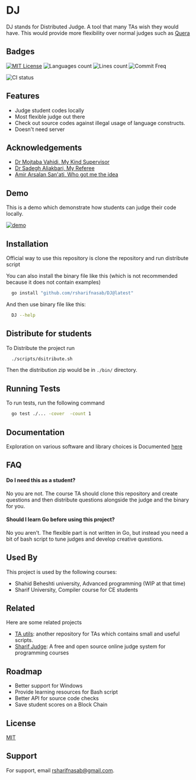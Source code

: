# DJ
DJ stands for Distributed Judge. A tool that many TAs wish they would have. This would provide more flexibility over normal judges such as [Quera](https://quera.ir)



## Badges

[![MIT License](https://img.shields.io/badge/License-MIT-green.svg?style=for-the-badge)](https://choosealicense.com/licenses/mit/)
![Languages count](https://img.shields.io/github/languages/count/rsharifnasab/DJ?style=for-the-badge)
![Lines count](https://img.shields.io/tokei/lines/github/rsharifnasab/DJ?style=for-the-badge)
![Commit Freq](https://img.shields.io/github/commit-activity/w/rsharifnasab/DJ?style=for-the-badge)

![CI status](https://github.com/rsharifnasab/DJ/actions/workflows/test.yml/badge.svg?)

## Features

- Judge student codes locally
- Most flexible judge out there
- Check out source codes against illegal usage of language constructs.
- Doesn't need server


## Acknowledgements

 - [Dr Mojtaba Vahidi, My Kind Supervisor](http://facultymembers.sbu.ac.ir/vahidi/)
 - [Dr Sadegh Aliakbari, My Referee](http://facultymembers.sbu.ac.ir/aliakbary/)
 - [Amir Arsalan San'ati, Who got me the idea](https://github.com/)
 


## Demo

This is a demo which demonstrate how students can judge their code locally.

[![demo](https://asciinema.org/a/335480.svg)](https://asciinema.org/a/B7EEbzwsnDVGq7pFu012wm5UM?autoplay=1)
## Installation

Official way to use this repository is clone the repository and run distribute script

You can also install the binary file like this (which is not recommended because it does not contain examples)
```bash
  go install "github.com/rsharifnasab/DJ@latest"
```

And then use binary file like this:
  
```bash
  DJ --help 
```
    
## Distribute for students

To Distribute the project run

```bash
  ./scripts/dsitribute.sh
```

Then the distribution zip would be in `./bin/` directory.


## Running Tests

To run tests, run the following command

```bash
  go test ./... -cover  -count 1
```


## Documentation

Exploration on various software and library choices is Documented [here](https://github.com/rsharifnasab/DJ/tree/master/docs)


## FAQ

#### Do I need this as a student?

No you are not. The course TA should clone this repository and create questions and then distribute questions alongside the judge and the binary for you.

#### Should I learn Go before using this project?

No you aren't. The flexible part is not written in Go, but instead you need a bit of bash script to tune judges and develop creative questions.




## Used By

This project is used by the following courses:

- Shahid Beheshti university, Advanced programming (WIP at that time)
- Sharif University, Compiler course for CE students



## Related

Here are some related projects

- [TA utils](https://github.com/rsharifnasab/ta_utils): another repository for TAs which contains small and useful scripts.
- [Sharif Judge](https://github.com/mjnaderi/Sharif-Judge): A free and open source online judge system for programming courses

## Roadmap

- Better support for Windows
- Provide learning resources for Bash script
- Better API for source code checks
- Save student scores on a Block Chain


## License

[MIT](https://choosealicense.com/licenses/mit/)


## Support

For support, email rsharifnasab@gmail.com.

